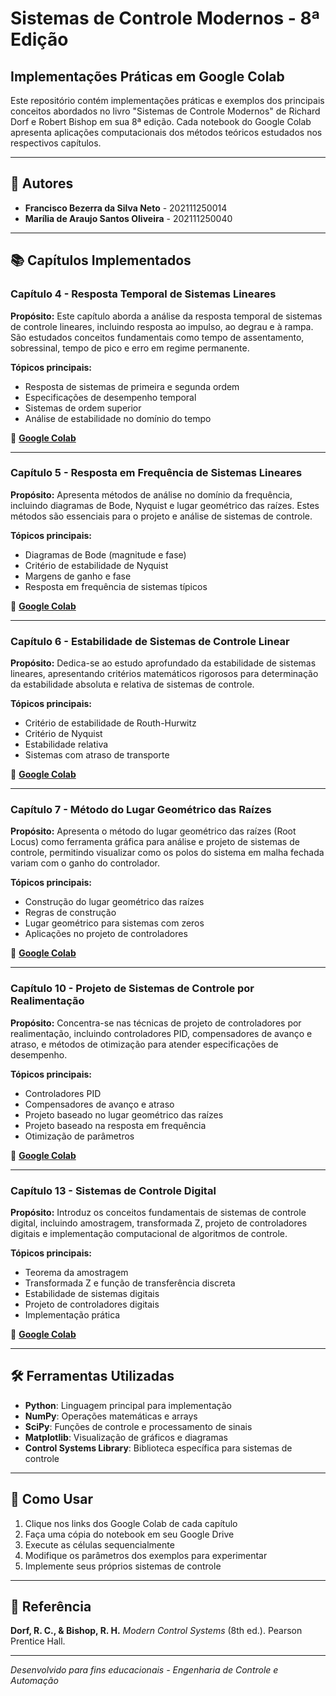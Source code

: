 # Sistemas de Controle Modernos - 8ª Edição
## Implementações Práticas em Google Colab

Este repositório contém implementações práticas e exemplos dos principais conceitos abordados no livro "Sistemas de Controle Modernos" de Richard Dorf e Robert Bishop em sua 8ª edição. Cada notebook do Google Colab apresenta aplicações computacionais dos métodos teóricos estudados nos respectivos capítulos.

---

## 👥 Autores

- **Francisco Bezerra da Silva Neto** - 202111250014
- **Marília de Araujo Santos Oliveira** - 202111250040

---

## 📚 Capítulos Implementados

### Capítulo 4 - Resposta Temporal de Sistemas Lineares
**Propósito:** Este capítulo aborda a análise da resposta temporal de sistemas de controle lineares, incluindo resposta ao impulso, ao degrau e à rampa. São estudados conceitos fundamentais como tempo de assentamento, sobressinal, tempo de pico e erro em regime permanente.

**Tópicos principais:**
- Resposta de sistemas de primeira e segunda ordem
- Especificações de desempenho temporal
- Sistemas de ordem superior
- Análise de estabilidade no domínio do tempo

📓 **[Google Colab](https://colab.research.google.com/drive/1RMUEyMtE5x4cjlBjC5ZpicxhZ7Rngc7x?usp=sharing)**

---

### Capítulo 5 - Resposta em Frequência de Sistemas Lineares
**Propósito:** Apresenta métodos de análise no domínio da frequência, incluindo diagramas de Bode, Nyquist e lugar geométrico das raízes. Estes métodos são essenciais para o projeto e análise de sistemas de controle.

**Tópicos principais:**
- Diagramas de Bode (magnitude e fase)
- Critério de estabilidade de Nyquist
- Margens de ganho e fase
- Resposta em frequência de sistemas típicos

📓 **[Google Colab](https://colab.research.google.com/drive/1kpz8eS8qyJfbxoAtAG9VNz1gbdKN84ZV?usp=sharing)**

---

### Capítulo 6 - Estabilidade de Sistemas de Controle Linear
**Propósito:** Dedica-se ao estudo aprofundado da estabilidade de sistemas lineares, apresentando critérios matemáticos rigorosos para determinação da estabilidade absoluta e relativa de sistemas de controle.

**Tópicos principais:**
- Critério de estabilidade de Routh-Hurwitz
- Critério de Nyquist
- Estabilidade relativa
- Sistemas com atraso de transporte

📓 **[Google Colab](https://colab.research.google.com/drive/1lCQmJkfjEMMJgg4YvLJ-gR45rbMraTI5?usp=sharing)**

---

### Capítulo 7 - Método do Lugar Geométrico das Raízes
**Propósito:** Apresenta o método do lugar geométrico das raízes (Root Locus) como ferramenta gráfica para análise e projeto de sistemas de controle, permitindo visualizar como os polos do sistema em malha fechada variam com o ganho do controlador.

**Tópicos principais:**
- Construção do lugar geométrico das raízes
- Regras de construção
- Lugar geométrico para sistemas com zeros
- Aplicações no projeto de controladores

📓 **[Google Colab](https://colab.research.google.com/drive/1RJ1LpfWqB_3kvtsDPkUOHaH6rHIAe6Dh?usp=sharing)**

---

### Capítulo 10 - Projeto de Sistemas de Controle por Realimentação
**Propósito:** Concentra-se nas técnicas de projeto de controladores por realimentação, incluindo controladores PID, compensadores de avanço e atraso, e métodos de otimização para atender especificações de desempenho.

**Tópicos principais:**
- Controladores PID
- Compensadores de avanço e atraso
- Projeto baseado no lugar geométrico das raízes
- Projeto baseado na resposta em frequência
- Otimização de parâmetros

📓 **[Google Colab](https://colab.research.google.com/drive/1BQfP9lKDNFN6Lqpg9dXsCHQ8JNfVE2Se?usp=sharing)**

---

### Capítulo 13 - Sistemas de Controle Digital
**Propósito:** Introduz os conceitos fundamentais de sistemas de controle digital, incluindo amostragem, transformada Z, projeto de controladores digitais e implementação computacional de algoritmos de controle.

**Tópicos principais:**
- Teorema da amostragem
- Transformada Z e função de transferência discreta
- Estabilidade de sistemas digitais
- Projeto de controladores digitais
- Implementação prática

📓 **[Google Colab](https://colab.research.google.com/drive/1t0nacs6m40jDWfKeDUFt8WBdfVzMz2VC?usp=sharing)**

---

## 🛠️ Ferramentas Utilizadas

- **Python**: Linguagem principal para implementação
- **NumPy**: Operações matemáticas e arrays
- **SciPy**: Funções de controle e processamento de sinais
- **Matplotlib**: Visualização de gráficos e diagramas
- **Control Systems Library**: Biblioteca específica para sistemas de controle

---

## 🚀 Como Usar

1. Clique nos links dos Google Colab de cada capítulo
2. Faça uma cópia do notebook em seu Google Drive
3. Execute as células sequencialmente
4. Modifique os parâmetros dos exemplos para experimentar
5. Implemente seus próprios sistemas de controle

---

## 📖 Referência

**Dorf, R. C., & Bishop, R. H.** *Modern Control Systems* (8th ed.). Pearson Prentice Hall.

---

*Desenvolvido para fins educacionais - Engenharia de Controle e Automação*
